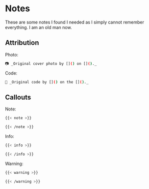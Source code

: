# Notes
These are some notes I found I needed as I simply cannot remember everything. I am an old man now.

## Attribution

Photo:
```bash
📷 _Original cover photo by []() on []()._
```

Code:
```bash
📄 _Original code by []() on the []()._
```

## Callouts

Note:
```bash
{{< note >}}

{{< /note >}}
```

Info:
```bash
{{< info >}}

{{< /info >}}
```

Warning:
```bash
{{< warning >}}

{{< /warning >}}
```
